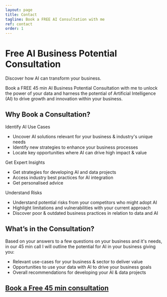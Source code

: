 ```yaml
---
layout: page
title: Contact
tagline: Book a FREE AI Consultation with me
ref: contact
order: 1
---
```


# Free AI Business Potential Consultation

Discover how AI can transform your business.

Book a FREE 45 min AI Business Potential Consultation with me to unlock the power of your data and harness the potential of Artificial Intelligence (AI) to drive growth and innovation within your business.

## Why Book a Consultation?

Identify AI Use Cases
- Uncover AI solutions relevant for your business & industry's unique needs
- Identify new strategies to enhance your business processes
- Locate key opportunities where AI can drive high impact & value

Get Expert Insights
- Get strategies for developing AI and data projects
- Access industry best practices for AI integration
- Get personalised advice

Understand Risks
- Understand potential risks from your competitors who might adopt AI
- Highlight limitations and vulnerabilities with your current approach
- Discover poor & outdated business practices in relation to data and AI

## What’s in the Consultation?
Based on your answers to a few questions on your business and it's needs, in our 45 min call I will outline the potential for AI in your business giving you:

- Relevant use-cases for your business & sector to deliver value
- Opportunities to use your data with AI to drive your business goals
- Overall recommendations for developing your AI & data projects

## [Book a Free 45 min consultation](https://calendly.com/the-futurai/free-initial-ai-consultation)
